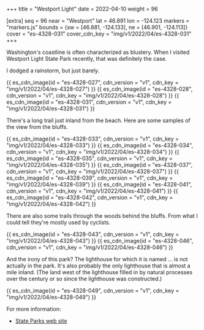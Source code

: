 +++
title = "Westport Light"
date = 2022-04-10
weight = 96

[extra]
seq = 96
near = "Westport"
lat = 46.891
lon = -124.123
markers = "markers.js"
bounds = {sw = [46.881, -124.133], ne = [46.901, -124.113]}
cover = "es-4328-031"
cover_cdn_key = "img/v1/2022/04/es-4328-031"
+++

Washington's coastline is often characterized as blustery. When I visited Westport Light State Park recently, that was definitely the case.

<!-- more -->

I dodged a rainstorm, but just barely.

{{ es_cdn_image(id = "es-4328-027", cdn_version = "v1", cdn_key = "img/v1/2022/04/es-4328-027") }}
{{ es_cdn_image(id = "es-4328-028", cdn_version = "v1", cdn_key = "img/v1/2022/04/es-4328-028") }}
{{ es_cdn_image(id = "es-4328-031", cdn_version = "v1", cdn_key = "img/v1/2022/04/es-4328-031") }}

There's a long trail just inland from the beach. Here are some samples of the view from the bluffs.

{{ es_cdn_image(id = "es-4328-033", cdn_version = "v1", cdn_key = "img/v1/2022/04/es-4328-033") }}
{{ es_cdn_image(id = "es-4328-034", cdn_version = "v1", cdn_key = "img/v1/2022/04/es-4328-034") }}
{{ es_cdn_image(id = "es-4328-035", cdn_version = "v1", cdn_key = "img/v1/2022/04/es-4328-035") }}
{{ es_cdn_image(id = "es-4328-037", cdn_version = "v1", cdn_key = "img/v1/2022/04/es-4328-037") }}
{{ es_cdn_image(id = "es-4328-039", cdn_version = "v1", cdn_key = "img/v1/2022/04/es-4328-039") }}
{{ es_cdn_image(id = "es-4328-041", cdn_version = "v1", cdn_key = "img/v1/2022/04/es-4328-041") }}
{{ es_cdn_image(id = "es-4328-042", cdn_version = "v1", cdn_key = "img/v1/2022/04/es-4328-042") }}

There are also some trails through the woods behind the bluffs. From what I could tell they're mostly used by cyclists.

{{ es_cdn_image(id = "es-4328-043", cdn_version = "v1", cdn_key = "img/v1/2022/04/es-4328-043") }}
{{ es_cdn_image(id = "es-4328-046", cdn_version = "v1", cdn_key = "img/v1/2022/04/es-4328-046") }}

And the irony of this park? The lighthouse for which it is named ... is not actually in the park. It's also probably the only lighthouse that is almost a mile inland. (The land west of the lighthouse filled in by natural processes over the century or so since the lighthouse was constructed.)

{{ es_cdn_image(id = "es-4328-049", cdn_version = "v1", cdn_key = "img/v1/2022/04/es-4328-049") }}

For more information:

* [State Parks web site](https://www.parks.wa.gov/284/Westport-Light)
